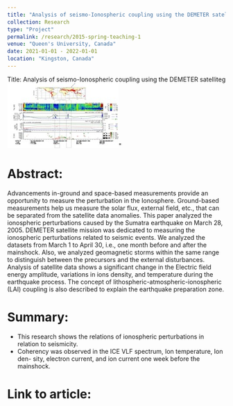 ```yaml
---
title: "Analysis of seismo-Ionospheric coupling using the DEMETER satellite"
collection: Research
type: "Project"
permalink: /research/2015-spring-teaching-1
venue: "Queen's University, Canada"
date: 2021-01-01 - 2022-01-01
location: "Kingston, Canada"
---
```


Title: Analysis of seismo-Ionospheric coupling using the DEMETER satelliteg
<br/><img src='/images/demeter.jpg'>"

Abstract:
======
Advancements in-ground and space-based measurements provide an opportunity to measure the perturbation in the Ionosphere. Ground-based measurements help us measure the solar flux, external field, etc., that can be separated from the satellite data anomalies. This paper analyzed the ionospheric perturbations caused by the Sumatra earthquake on March 28, 2005. DEMETER satellite mission was dedicated to measuring the ionospheric perturbations related to seismic events. We analyzed the datasets from March 1 to April 30, i.e., one month before and after the mainshock. Also, we analyzed geomagnetic storms within the same range to distinguish between the precursors and the external disturbances. Analysis of satellite data shows a significant change in the Electric field energy amplitude, variations in ions density, and temperature during the earthquake process. The concept of lithospheric-atmospheric-ionospheric (LAI) coupling is also described to explain the earthquake preparation zone.

Summary:
======
- This research shows the relations of ionospheric perturbations in relation to seismicity. 
- Coherency was observed in the ICE VLF spectrum, Ion temperature, Ion den-
sity, electron current, and ion current one week before the mainshock.

Link to article:
======